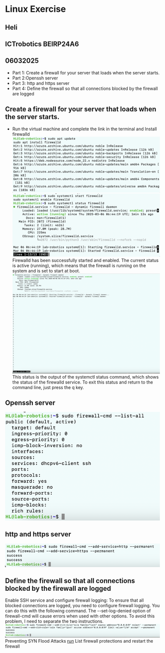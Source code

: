 #  Linux Exercise
## Heli
## ICTrobotics BEIRP24A6
## 06032025
- Part 1: Create a firewall for your server that loads when the server starts. 
- Part 2:Openssh server
- Part 3: http and https server
- Part 4: Define the firewall so that all connections blocked by the firewall are logged
## Create a firewall for your server that loads when the server starts.
- Run the virtual machine and complete the link in the terminal and Install firewalld
![run](801.jpg)
![run](802.jpg)
Firewalld has been successfully started and enabled. The current status is active (running), which means that the firewall is running on the system and is set to start at boot.
![run](803.jpg)
This status is the output of the systemctl status command, which shows the status of the firewalld service. To exit this status and return to the command line, just press the q key.
## Openssh server
![run](805.jpg)
## http and https server
![run](806.jpg)
## Define the firewall so that all connections blocked by the firewall are logged
Enable SSH service and configure firewall logging: To ensure that all blocked connections are logged, you need to configure firewall logging. You can do this with the following command. The --set-log-denied option of firewall-cmd will cause errors when used with other options. To avoid this problem, I need to separate the two instructions.
![run](809.jpg)
Preventing SYN Flood Attacks
[run](810.jpg)
List firewall protections and restart the firewall



      





     



